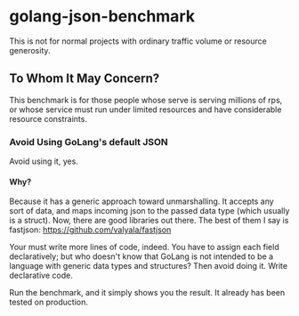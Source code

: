 # golang-json-benchmark
This is not for normal projects with ordinary traffic volume or resource generosity.

## To Whom It May Concern?
This benchmark is for those people whose serve is serving millions of rps, or whose service must run under limited resources and have considerable resource constraints. 

### Avoid Using GoLang's default JSON
Avoid using it, yes.
#### Why?
Because it has a generic approach toward unmarshalling. It accepts any sort of data, and maps incoming json to the passed data type (which usually is a struct).
Now, there are good libraries out there. The best of them I say is fastjson:
https://github.com/valyala/fastjson

Your must write more lines of code, indeed. You have to assign each field declaratively; but who doesn't know that GoLang is not intended to be a language with generic data types and structures? Then avoid doing it. Write declarative code.

Run the benchmark, and it simply shows you the result. It already has been tested on production. 
